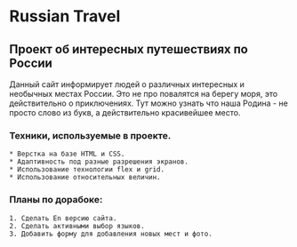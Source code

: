# Russian Travel
## Проект об интересных путешествиях по России
Данный сайт информирует людей о различных интересных и необычных местах России. Это не про повалятся на берегу моря, это действительно о приключениях. Тут можно узнать что наша Родина - не просто слово из букв, а действительно красивейшее место.

### Техники, используемые в проекте.
    * Верстка на базе HTML и CSS.
    * Адаптивность под разные разрешения экранов.
    * Использование технологии flex и grid.
    * Использование относительных величин.

### Планы по дорабоке:
    1. Сделать En версию сайта.
    2. Сделать активными выбор языков.
    3. Добавить форму для добавления новых мест и фото.